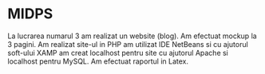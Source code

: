 # MIDPS
La lucrarea numarul 3 am realizat un website (blog).
Am efectuat mockup la 3 pagini.
Am realizat site-ul in PHP am utilizat IDE NetBeans si cu ajutorul soft-ului XAMP am creat localhost pentru site cu ajutorul Apache si localhost pentru MySQL.
Am efectuat raportul in Latex.